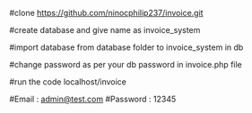 #clone https://github.com/ninocphilip237/invoice.git

#create database and give name as invoice_system

#import database from  database folder to invoice_system in db

#change password as per your db password in invoice.php file

#run the code localhost/invoice

#Email : admin@test.com
#Password : 12345
